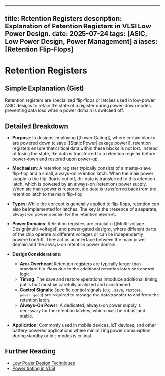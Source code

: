 
---
title: Retention Registers
description: Explanation of Retention Registers in VLSI Low Power Design.
date: 2025-07-24
tags: [ASIC, Low Power Design, Power Management]
aliases: [Retention Flip-Flops]
---

# Retention Registers

## Simple Explanation (Gist)
Retention registers are specialized flip-flops or latches used in low-power ASIC designs to retain the state of a register during power-down modes, preventing data loss when a power domain is switched off.

## Detailed Breakdown

*   **Purpose**: In designs employing [[Power Gating]], where certain blocks are powered down to save [[Static Power|leakage power]], retention registers ensure that critical data within these blocks is not lost. Instead of losing the state, the data is transferred to a retention register before power-down and restored upon power-up.

*   **Mechanism**: A retention register typically consists of a master-slave flip-flop and a small, always-on retention latch. When the main power supply to the flip-flop is cut off, the data is transferred to this retention latch, which is powered by an always-on (retention) power supply. When the main power is restored, the data is transferred back from the retention latch to the main flip-flop.

*   **Types**: While the concept is generally applied to flip-flops, retention can also be implemented for latches. The key is the presence of a separate, always-on power domain for the retention element.

*   **Power Domains**: Retention registers are crucial in [[Multi-voltage Design|multi-voltage]] and power-gated designs, where different parts of the chip operate at different voltages or can be independently powered on/off. They act as an interface between the main power domain and the always-on retention power domain.

*   **Design Considerations**:
    *   **Area Overhead**: Retention registers are typically larger than standard flip-flops due to the additional retention latch and control logic.
    *   **Timing**: The save and restore operations introduce additional timing paths that must be carefully analyzed and constrained.
    *   **Control Signals**: Specific control signals (e.g., `save`, `restore`, `power_good`) are required to manage the data transfer to and from the retention latch.
    *   **Always-On Power**: A dedicated, always-on power supply is necessary for the retention latches, which must be robust and stable.

*   **Application**: Commonly used in mobile devices, IoT devices, and other battery-powered applications where minimizing power consumption during standby or idle modes is critical.

## Further Reading

*   [Low Power Design Techniques](https://www.synopsys.com/glossary/low-power-design.html)
*   [Power Gating in VLSI](https://www.cadence.com/en_US/home/tools/digital-design-and-signoff/low-power-solution/power-gating.html)
